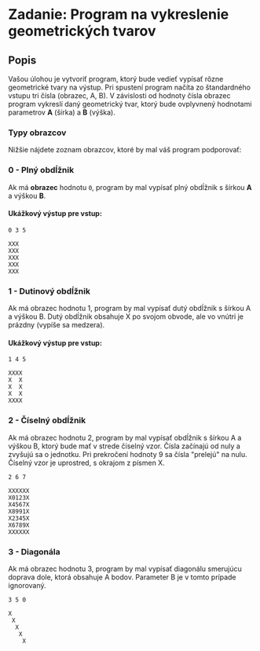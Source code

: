 # Zadanie: Program na vykreslenie geometrických tvarov

## Popis

Vašou úlohou je vytvoriť program, ktorý bude vedieť vypísať rôzne geometrické tvary na výstup. Pri spustení program načíta zo štandardného vstupu tri čísla (obrazec, A, B). V závislosti od hodnoty čísla obrazec program vykreslí daný geometrický tvar, ktorý bude ovplyvnený hodnotami parametrov **A** (šírka) a **B** (výška).

### Typy obrazcov

Nižšie nájdete zoznam obrazcov, ktoré by mal váš program podporovať:

### 0 - Plný obdĺžnik
Ak má **obrazec** hodnotu `0`, program by mal vypísať plný obdĺžnik s šírkou **A** a výškou **B**.

#### Ukážkový výstup pre vstup: 
```plaintext
0 3 5
```
```plaintext
XXX
XXX
XXX
XXX
XXX
```

### 1 - Dutinový obdĺžnik

Ak má obrazec hodnotu 1, program by mal vypísať dutý obdĺžnik s šírkou A a výškou B. Dutý obdĺžnik obsahuje X po svojom obvode, ale vo vnútri je prázdny (vypíše sa medzera).

#### Ukážkový výstup pre vstup: 

```plaintext
1 4 5
```

```plaintext
XXXX
X  X
X  X
X  X
XXXX
```

### 2 - Číselný obdĺžnik

Ak má obrazec hodnotu 2, program by mal vypísať obdĺžnik s šírkou A a výškou B, ktorý bude mať v strede číselný vzor. Čísla začínajú od nuly a zvyšujú sa o jednotku. Pri prekročení hodnoty 9 sa čísla "prelejú" na nulu. Číselný vzor je uprostred, s okrajom z písmen X.

```plaintext
2 6 7
```

```plaintext
XXXXXX
X0123X
X4567X
X8991X
X2345X
X6789X
XXXXXX
```

### 3 - Diagonála

Ak má obrazec hodnotu 3, program by mal vypísať diagonálu smerujúcu doprava dole, ktorá obsahuje A bodov. Parameter B je v tomto prípade ignorovaný.

```plaintext
3 5 0
```

```plaintext
X    
 X   
  X  
   X 
    X
```


